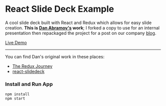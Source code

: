 # React Slide Deck Example

A cool slide deck built with React and Redux which allows for easy slide creation. __This is [Dan Abramov's](https://github.com/gaearon) work__; I forked a copy to use for an internal presentation then repackaged the project for a post on our company [blog](http://www.evolvingmedia.net/).

[Live Demo](https://wkw.github.io/react-slidedeck-example/deck/)

------------------------------------------------------------

You can find Dan's original work in these places:

* [The Redux Journey](https://github.com/gaearon/the-redux-journey)
* [react-slidedeck](https://github.com/raganw/react-slidedeck)

### Install and Run App

```
npm install
npm start
```
